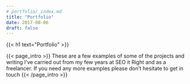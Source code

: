 ```yaml
---
# portfolio/_index.md
title: "Portfolio"
date: 2017-08-06
draft: false
---
```


{{< h1 text="Portfolio" >}}

{{< page_intro >}}
These are a few examples of some of the projects and writing I’ve
carried out from my few years at SEO it Right and as a freelancer. If you need
any more examples please don’t hesitate to get in touch
{{< /page_intro >}}

